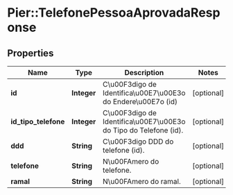 # Pier::TelefonePessoaAprovadaResponse

## Properties
Name | Type | Description | Notes
------------ | ------------- | ------------- | -------------
**id** | **Integer** | C\u00F3digo de Identifica\u00E7\u00E3o do Endere\u00E7o (id) | [optional] 
**id_tipo_telefone** | **Integer** | C\u00F3digo de Identifica\u00E7\u00E3o do Tipo do Telefone (id). | [optional] 
**ddd** | **String** | C\u00F3digo DDD do telefone (id). | [optional] 
**telefone** | **String** | N\u00FAmero do telefone. | [optional] 
**ramal** | **String** | N\u00FAmero do ramal. | [optional] 


